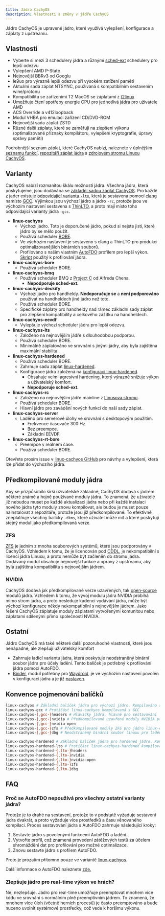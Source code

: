 ```yaml
---
title: Jádro CachyOS
description: Vlastnosti a změny v jádře CachyOS
---
```


Jádro CachyOS je upravené jádro, které využívá vylepšení, konfigurace a záplaty z upstreamu.

## Vlastnosti

- Vyberte si mezi 3 schedulery jádra a různými [sched-ext](/configuration/sched-ext) schedulery pro lepší odezvu
- Vylepšení AMD P-State
- Nejnovější BBRv3 od Googlu
- le9uo pro výrazně lepší odezvu při vysokém zatížení paměti
- Aktuální sada záplat NTSYNC, používaná s kompatibilním sestavením wine/protonu
- Kompatibilita se zařízeními T2 MacOS se záplatami z [t2linux](https://github.com/t2linux/linux-t2-patches/)
- Umožňuje čtení spotřeby energie CPU pro jednotlivá jádra pro uživatele AMD
- ACS Override a v412loopback
- Modul VHBA pro emulaci zařízení CD/DVD-ROM
- Nejnovější sada záplat ZSTD
- Různé další záplaty, které se zaměřují na zlepšení výkonu (optimalizované příznaky kompilátoru, vylepšení kryptografie, úpravy správy paměti)

Podrobnější seznam záplat, které CachyOS nabízí, naleznete v úplnějším
[seznamu funkcí](https://github.com/CachyOS/linux-cachyos/?tab=readme-ov-file#features), [repozitáři záplat jádra](https://github.com/CachyOS/kernel-patches)
a [zdrojovém stromu Linuxu CachyOS](https://github.com/CachyOS/linux).

## Varianty

CachyOS nabízí rozmanitou škálu možností jádra. Všechna jádra, která poskytujeme, jsou dodávána se [základní sadou záplat CachyOS](https://github.com/CachyOS/kernel-patches).
Pro každé z jader existuje [odpovídající varianta `-lto`](#konvence-pojmenování-balíčků), která je
sestavena pomocí [clang](https://clang.llvm.org/) namísto [GCC](https://gcc.gnu.org/). Výjimkou jsou výchozí jádro a jádro `-rc`, protože jsou
ve výchozím nastavení sestavena s [ThinLTO](https://blog.llvm.org/2016/06/thinlto-scalable-and-incremental-lto.html), a proto mají místo toho odpovídající varianty jádra `-gcc`.

- **linux-cachyos**
    - Výchozí jádro. Toto je doporučené jádro, pokud si nejste jisti, které jádro by se mělo použít.
    - Používá scheduler [BORE](https://github.com/firelzrd/bore-scheduler).
    - Ve výchozím nastavení je sestaveno s clang a ThinLTO pro produkci optimalizovanějších binárních souborů.
    - Profilováno s naším vlastním [AutoFDO](https://cachyos.org/blog/2411-kernel-autofdo/) profilem pro lepší výkon. [Skript](https://github.com/CachyOS/cachyos-benchmarker/blob/master/kernel-autofdo.sh) použitý k profilování jádra.
- **linux-cachyos-bore**
    - Používá scheduler BORE.
- **linux-cachyos-bmq**
    - Používá scheduler BMQ z [Project C](https://gitlab.com/alfredchen/projectc/) od Alfreda Chena.
        - **Nepodporuje sched-ext**.
- **linux-cachyos-deckify**
    - Výchozí jádro pro handheldy. **Nedoporučuje se** a **není podporováno** používat na handheldech jiné jádro než toto.
    - Používá scheduler BORE.
    - Specifické záplaty pro handheldy nad rámec základní sady záplat pro zlepšení kompatibility a celkového zážitku na handheldech.
- **linux-cachyos-eevdf**
    - Vylepšuje výchozí scheduler jádra pro lepší odezvu.
- **linux-cachyos-lts**
    - Založeno na nejnovějším jádře s dlouhodobou podporou.
    - Používá scheduler BORE.
    - Minimálně záplatováno ve srovnání s jinými jádry, aby byla zajištěna maximální stabilita.
- **linux-cachyos-hardened**
    - Používá scheduler BORE.
    - Zahrnuje sadu záplat [linux-hardened](https://github.com/anthraxx/linux-hardened).
    - Konfigurace jádra založená na [konfiguraci linux-hardened](https://gitlab.archlinux.org/archlinux/packaging/packages/linux-hardened/-/blob/main/config).
        - Obsahuje velmi agresivní hardening, který výrazně snižuje výkon a uživatelský komfort.
        - **Nepodporuje sched-ext**.
- **linux-cachyos-rc**
    - Založeno na nejnovějším jádře mainline z [Linusova stromu](https://github.com/torvalds/linux/).
    - Používá scheduler BORE.
    - Hlavní jádro pro zavádění nových funkcí do naší sady záplat.
- **linux-cachyos-server**
    - Laděno pro serverové úlohy ve srovnání s desktopovým použitím.
        - Frekvence časovače 300 Hz.
        - Bez preempce.
        - Základní EEVDF.
- **linux-cachyos-rt-bore**
    - Preempce v reálném čase.
    - Používá scheduler BORE.

Otevřete prosím issue v [linux-cachyos GitHub](https://github.com/CachyOS/linux-cachyos) pro návrhy a vylepšení, která lze přidat do výchozího jádra.

## Předkompilované moduly jádra

Aby se přizpůsobilo širší uživatelské základně, CachyOS dodává s jádrem některé známé a hojně používané moduly jádra. To znamená, že uživatelé již nebudou muset
po každé aktualizaci jádra nebo při každé instalaci nového jádra tyto moduly znovu kompilovat, ale budou je muset pouze nainstalovat z repozitáře, protože jsou
již předkompilované. To efektivně zneplatňuje všechny balíčky `-dkms`, které uživatel může mít a které poskytují stejný modul jako předkompilovaná verze.

### ZFS

[ZFS](https://openzfs.org/wiki/Main_Page) je jedním z mnoha souborových systémů, které jsou podporovány v CachyOS. Vzhledem k tomu, že je licencován pod
[CDDL](https://opensource.org/license/cddl-1-0), je nekompatibilní s licencí jádra Linuxu, a proto nemůže být začleněn do stromu jádra. Dodávaný modul obsahuje
nejnovější funkce a opravy z upstreamu, aby byla zajištěna kompatibilita s nejnovějším jádrem.

### NVIDIA

CachyOS dodává jak předkompilované verze uzavřených, tak [open-source](https://github.com/NVIDIA/open-gpu-kernel-modules/) modulů jádra. Vzhledem k tomu, že vývoj
modulu jádra NVIDIA probíhá mimo strom jádra, a proto nesleduje kadenci vydávání jádra, může být výchozí konfigurace někdy nekompatibilní s nejnovějším
jádrem. Jako řešení CachyOS záplatuje moduly záplatami vytvořenými komunitou nebo záplatami sdílenými přímo společností NVIDIA.

## Ostatní

Jádro CachyOS má také některé další pozoruhodné vlastnosti, které jsou nenápadné, ale zlepšují uživatelský komfort

- Zahrnuje ladicí variantu jádra, která poskytuje neodstraněný binární soubor jádra pro účely ladění. Tento balíček je potřebný k profilování jádra pomocí AutoFDO.
- [Binder](https://developer.android.com/reference/android/os/Binder), modul potřebný pro [Waydroid](https://waydro.id/), je ve výchozím nastavení povolen v konfiguraci jádra
a je již [nastaven](https://github.com/CachyOS/linux-cachyos/blob/master/linux-cachyos/config#L10559).

## Konvence pojmenování balíčků

```sh
linux-cachyos # Základní balíček jádra pro výchozí jádro. Kompilováno s clang
linux-cachyos-gcc # Protičást linux-cachyos kompilovaná s GCC
linux-cachyos-{,gcc-}headers # Hlavičky jádra, hlavně pro sestavování
linux-cachyos-{,gcc-}nvidia # Předkompilované uzavřené moduly NVIDIA pro jádro linux-cachyos
linux-cachyos-{,gcc-}nvidia-open
linux-cachyos-{,gcc-}zfs # Předkompilované moduly ZFS pro jádro linux-cachyos
linux-cachyos-{,gcc-}dbg # Neodstraněný binární soubor linuxu pro ladění

linux-cachyos-hardened # Základní balíček jádra pro hardened jádro. Kompilováno s GCC
linux-cachyos-hardened-lto # Protičást linux-cachyos-hardened kompilovaná s clang
linux-cachyos-hardened-{,lto-}headers
linux-cachyos-hardened-{,lto-}nvidia
linux-cachyos-hardened-{,lto-}nvidia-open
linux-cachyos-hardened-{,lto-}zfs
linux-cachyos-hardened-{,lto-}dbg
```

## FAQ

### Proč se AutoFDO nepoužívá pro všechny ostatní varianty jádra?

Protože je to drahé na sestavení, protože to v podstatě vyžaduje sestavení jádra dvakrát, a proto vyžaduje více prostředků a času věnovaného kompilaci. Proces sestavování jádra s AutoFDO zahrnuje následující kroky:

1)  Sestavte jádro s povolenými funkcemi AutoFDO a ladění.
2)  Vytvořte profil, což znamená provedení zátěžových testů za účelem shromáždění dat pro profilování pro možné optimalizace.
3)  Znovu sestavte jádro s profilem AutoFDO.

Proto je prozatím přítomno pouze ve variantě [linux-cachyos](https://www.google.com/url?sa=E&source=gmail&q=/features/kernel#linux-cachyos-výchozí-jádro).

Další informace o AutoFDO naleznete [zde.](https://cachyos.org/blog/2411-kernel-autofdo/)

### Zlepšuje jádro pro real-time výkon ve hrách?

Ne, nezlepšuje. Jádro pro real-time umožňuje preemptovat mnohem více kódu ve srovnání s normálním plně preemptivním jádrem. To znamená, že mnohem více úloh (včetně
herních procesů) je často preemptováno a bude nuceno uvolnit systémové prostředky, což vede k horšímu výkonu.

```
